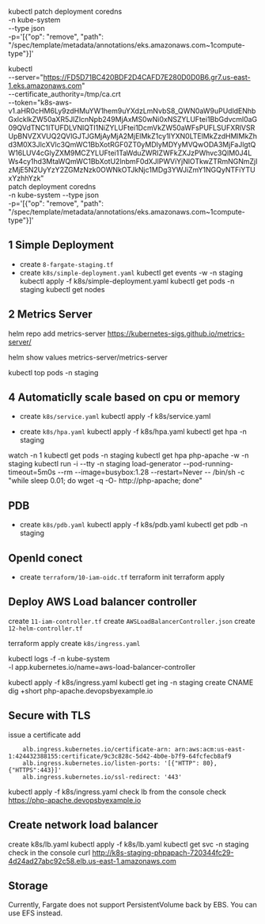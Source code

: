 kubectl patch deployment coredns \
    -n kube-system \
    --type json \
    -p='[{"op": "remove", "path": "/spec/template/metadata/annotations/eks.amazonaws.com~1compute-type"}]'








kubectl \
   --server="https://FD5D71BC420BDF2D4CAFD7E280D0D0B6.gr7.us-east-1.eks.amazonaws.com" \
   --certificate_authority=/tmp/ca.crt \
   --token="k8s-aws-v1.aHR0cHM6Ly9zdHMuYW1hem9uYXdzLmNvbS8_QWN0aW9uPUdldENhbGxlcklkZW50aXR5JlZlcnNpb249MjAxMS0wNi0xNSZYLUFtei1BbGdvcml0aG09QVdTNC1ITUFDLVNIQTI1NiZYLUFtei1DcmVkZW50aWFsPUFLSUFXRlVSRUpBNVZXVUQ2QVlGJTJGMjAyMjA2MjElMkZ1cy1lYXN0LTElMkZzdHMlMkZhd3M0X3JlcXVlc3QmWC1BbXotRGF0ZT0yMDIyMDYyMVQwODA3MjFaJlgtQW16LUV4cGlyZXM9MCZYLUFtei1TaWduZWRIZWFkZXJzPWhvc3QlM0J4LWs4cy1hd3MtaWQmWC1BbXotU2lnbmF0dXJlPWViYjNlOTkwZTRmNGNmZjIzMjE5N2UyYzY2ZGMzNzk0OWNkOTJkNjc1MDg3YWJiZmY1NGQyNTFiYTUxYzhhYzk" \
   patch deployment coredns \
   -n kube-system --type json \
   -p='[{"op": "remove", "path": "/spec/template/metadata/annotations/eks.amazonaws.com~1compute-type"}]'









## 1 Simple Deployment
- create `8-fargate-staging.tf`
- create `k8s/simple-deployment.yaml`
kubectl get events -w -n staging
kubectl apply -f k8s/simple-deployment.yaml
kubectl get pods -n staging
kubectl get nodes


## 2 Metrics Server

helm repo add metrics-server https://kubernetes-sigs.github.io/metrics-server/

helm show values metrics-server/metrics-server

kubectl top pods -n staging

## 4 Automaticlly scale based on cpu or memory

- create `k8s/service.yaml`
kubectl apply -f k8s/service.yaml

- create `k8s/hpa.yaml`
kubectl apply -f k8s/hpa.yaml
kubectl get hpa -n staging


watch -n 1 kubectl get pods -n staging
kubectl get hpa php-apache -w -n staging
kubectl run -i --tty -n staging load-generator --pod-running-timeout=5m0s --rm --image=busybox:1.28 --restart=Never -- /bin/sh -c "while sleep 0.01; do wget -q -O- http://php-apache; done"

## PDB

- create `k8s/pdb.yaml`
kubectl apply -f k8s/pdb.yaml
kubectl get pdb -n staging

## OpenId conect

- create `terraform/10-iam-oidc.tf`
terraform init
terraform apply

## Deploy AWS Load balancer controller

create `11-iam-controller.tf`
create `AWSLoadBalancerController.json`
create `12-helm-controller.tf`

terraform apply
create `k8s/ingress.yaml`

kubectl logs -f -n kube-system \
-l app.kubernetes.io/name=aws-load-balancer-controller

kubectl apply -f k8s/ingress.yaml
kubectl get ing -n staging
create CNAME
dig +short php-apache.devopsbyexample.io

## Secure with TLS

issue a certificate
add
```
    alb.ingress.kubernetes.io/certificate-arn: arn:aws:acm:us-east-1:424432388155:certificate/9c3c828c-5d42-4b0e-b7f9-64fcfecb8af9
    alb.ingress.kubernetes.io/listen-ports: '[{"HTTP": 80}, {"HTTPS":443}]'
    alb.ingress.kubernetes.io/ssl-redirect: '443'
```
kubectl apply -f k8s/ingress.yaml
check lb from the console
check https://php-apache.devopsbyexample.io

## Create network load balancer

create k8s/lb.yaml
kubectl apply -f k8s/lb.yaml
kubectl get svc -n staging
check in the console
curl http://k8s-staging-phpapach-720344fc29-4d24ad27abc92c58.elb.us-east-1.amazonaws.com


## Storage

Currently, Fargate does not support PersistentVolume back by EBS. You can use EFS instead.
